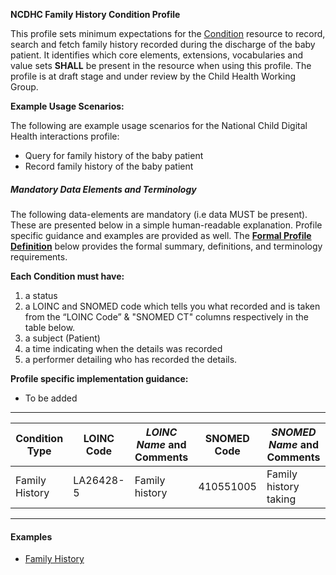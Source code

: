 **NCDHC Family History Condition Profile**

This profile sets minimum expectations for the [Condition] resource to record, search and fetch family history recorded during the discharge of the baby patient. It identifies which core elements, extensions, vocabularies and value sets **SHALL** be present in the resource when using this profile. The profile is at draft stage and under review by the Child Health Working Group. 

**Example Usage Scenarios:**

The following are example usage scenarios for the National Child Digital Health interactions
profile:

-   Query for family history of the baby patient
-   Record family history of the baby patient

##### Mandatory Data Elements and Terminology


The following data-elements are mandatory (i.e data MUST be present). These are presented below in a simple human-readable explanation. Profile specific guidance and examples are provided as well.  The [**Formal Profile Definition**](#profile) below provides the  formal summary, definitions, and  terminology requirements.  

**Each Condition must have:**

1.  a status  
1.  a LOINC and SNOMED code which tells you what recorded and is taken from the “LOINC Code” & "SNOMED CT" columns respectively in the table below.
1.  a subject (Patient)
1.  a time indicating when the details was recorded
1.	a performer detailing who has recorded the details.
    

**Profile specific implementation guidance:**

* To be added



---

<table class="grid">
  <thead>
    <tr>
      <th>Condition Type</th>
      <th>LOINC Code</th>
      <th><em>LOINC Name </em>and Comments</th>
	  <th>SNOMED Code</th>
      <th><em>SNOMED Name </em>and Comments</th>      
    </tr>
  </thead>
  <tbody>
    <tr>
      <td>Family History</td>
      <td>LA26428-5</td>
      <td>Family history</td>
      <td>410551005</td>
	  <td>Family history taking</td>	  
    </tr>    
  </tbody>
</table>

---


#### Examples

- [Family History](Condition-family-history.html)

[Condition]: http://hl7.org/fhir/condition.html
[extensible]: http://hl7.org/fhir/terminologies.html#extensible
[General Guidance Section]: definitions.html
